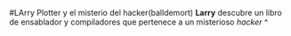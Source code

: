 #LArry Plotter y el misterio del hacker(balldemort)
**Larry** descubre un libro de ensablador y compiladores que pertenece a un misterioso *hacker* ^